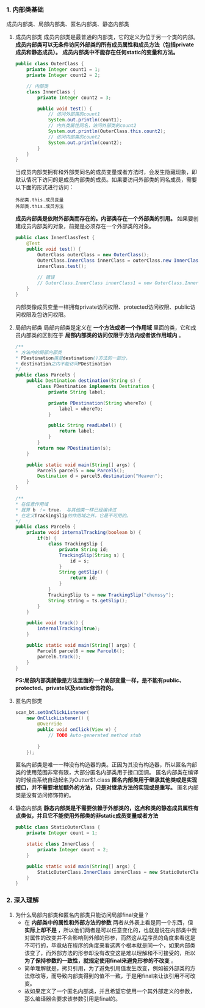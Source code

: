 ### 1. 内部类基础
成员内部类、局部内部类、匿名内部类、静态内部类
1. 成员内部类
    成员内部类是最普通的内部类，它的定义为位于另一个类的内部。
    **成员内部类可以无条件访问外部类的所有成员属性和成员方法（包括private成员和静态成员）。**
    **成员内部类中不能存在任何static的变量和方法。**
    ```java
    public class OuterClass {
        private Integer count1 = 1;
        private Integer count2 = 2;

        // 内部类
        class InnerClass {
            private Integer count2 = 3;

            public void test() {
                // 访问外部类的count1
                System.out.println(count1);
                // 内外类属性同名，访问外部类的count2
                System.out.println(OuterClass.this.count2);
                // 访问内部类的count2
                System.out.println(count2);
            }
        }
    }
    ```
    当成员内部类拥有和外部类同名的成员变量或者方法时，会发生隐藏现象，即默认情况下访问的是成员内部类的成员。如果要访问外部类的同名成员，需要以下面的形式进行访问：
    ```
    外部类.this.成员变量
    外部类.this.成员方法
    ```

    **成员内部类是依附外部类而存在的。内部类存在一个外部类的引用。**
    如果要创建成员内部类的对象，前提是必须存在一个外部类的对象。
    ```java
    public class InnerClassTest {
        @Test
        public void test() {
            OuterClass outerClass = new OuterClass();
            OuterClass.InnerClass innerClass = outerClass.new InnerClass();
            innerClass.test();
            
            // 错误
            // OuterClass.InnerClass innerClass1 = new OuterClass.InnerClass();
        }
    }
    ```

    内部类像成员变量一样拥有private访问权限、protected访问权限、public访问权限及包访问权限。

1. 局部内部类
    局部内部类是定义在 **一个方法或者一个作用域** 里面的类，它和成员内部类的区别在于 **局部内部类的访问仅限于方法内或者该作用域内** 。
    ```java
    /**
    * 方法内的局部内部类
    * PDestination类是destination()方法的一部分，
    * destination之内不能访问PDestination
    */
    public class Parcel5 {
        public Destination destination(String s) {
            class PDestination implements Destination {
                private String label;

                private PDestination(String whereTo) {
                    label = whereTo;
                }

                public String readLabel() {
                    return label;
                }
            }
            return new PDestination(s);
        }

        public static void main(String[] args) {
            Parcel5 parcel5 = new Parcel5();
            Destination d = parcel5.destination("Heaven");
        }
    }
    ```
    ```java
    /**
    * 在任意作用域
    * 就算 b ！= true， 与其他类一样已经编译过
    * 在定义TrackingSlip的作用域之外，它是不可用的。
    */
    public class Parcel6 {
        private void internalTracking(boolean b) {
            if(b) {
                class TrackingSlip {
                    private String id;
                    TrackingSlip(String s) {
                        id = s;
                    }
                    String getSlip() {
                        return id;
                    }
                }
                TrackingSlip ts = new TrackingSlip("chenssy");
                String string = ts.getSlip();
            }
        }

        public void track() {
            internalTracking(true);
        }

        public static void main(String[] args) {
            Parcel6 parcel6 = new Parcel6();
            parcel6.track();
        }
    }
    ```
    **PS:局部内部类就像是方法里面的一个局部变量一样，是不能有public、protected、private以及static修饰符的。**

1. 匿名内部类
    ```java
    scan_bt.setOnClickListener(
        new OnClickListener() {
            @Override
            public void onClick(View v) {
                // TODO Auto-generated method stub
                 
            }
        });
    ```
    匿名内部类是唯一一种没有构造器的类。正因为其没有构造器，所以匿名内部类的使用范围非常有限，大部分匿名内部类用于接口回调。
    匿名内部类在编译的时候由系统自动起名为Outter$1.class
    **匿名内部类用于继承其他类或是实现接口，并不需要增加额外的方法，只是对继承方法的实现或是重写。**
    匿名内部类是没有访问修饰符的。

1. 静态内部类
    **静态内部类是不需要依赖于外部类的，这点和类的静态成员属性有点类似，并且它不能使用外部类的非static成员变量或者方法**
    ```java
    public class StaticOuterClass {
        private Integer count = 1;

        static class InnerClass {
            private Integer count = 2;
        }

        public static void main(String[] args) {
            StaticOuterClass.InnerClass innerClass = new StaticOuterClass.InnerClass();
        }
    }
    ```


### 2. 深入理解
1. 为什么局部内部类和匿名内部类只能访问局部final变量？
    * 在 **内部类中的属性和外部方法的参数** 两者从外表上看是同一个东西，但 **实际上却不是** ，所以他们两者是可以任意变化的，也就是说在内部类中我对属性的改变并不会影响到外部的形参，而然这从程序员的角度来看这是不可行的，毕竟站在程序的角度来看这两个根本就是同一个，如果内部类该变了，而外部方法的形参却没有改变这是难以理解和不可接受的，所以 **为了保持参数的一致性，就规定使用final来避免形参的不改变** 。
    * 简单理解就是，拷贝引用，为了避免引用值发生改变，例如被外部类的方法修改等，而导致内部类得到的值不一致，于是用final来让该引用不可改变。
    * 故如果定义了一个匿名内部类，并且希望它使用一个其外部定义的参数，那么编译器会要求该参数引用是final的。